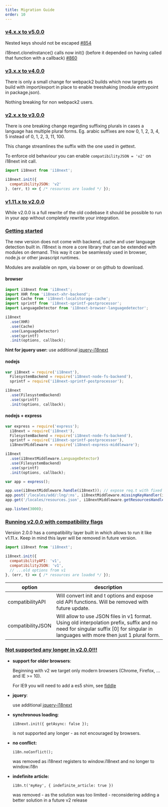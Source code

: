 ```yaml
---
title: Migration Guide
order: 10
---
```


<a name="v4-x-x--v5-0-0"></a>
### [v4.x.x to v5.0.0](#v4-x-x--v5-0-0)

Nested keys should not be escaped [#854](https://github.com/i18next/i18next/issues/854)

i18next.cloneInstance() calls now init() (before it depended on having called that function with a callback) [#860](https://github.com/i18next/i18next/pull/860)

<a name="v3-x-x--v4-0-0"></a>
### [v3.x.x to v4.0.0](#v3-x-x--v4-0-0)

There is only a small change for webpack2 builds which now targets es build with import/export in place to enable treeshaking (module entrypoint in package.json).

Nothing breaking for non webpack2 users.


<a name="v2-x-x--v3-0-0"></a>
### [v2.x.x to v3.0.0](#v2-x-x--v3-0-0)

There is one breaking change regarding suffixing plurals in cases a language has multiple plural forms. Eg. arabic suffixes are now 0, 1, 2, 3, 4, 5 instead of 0, 1, 2, 3, 11, 100.

This change streamlines the suffix with the one used in gettext.

To enforce old behaviour you can enable `compatibilityJSON = 'v2'` on i18next init call.

```js
import i18next from 'i18next';

i18next.init({
  compatibilityJSON: 'v2'
}, (err, t) => { /* resources are loaded */ });
```

<a name="v1-11-x--v2-0-0"></a>
### [v1.11.x to v2.0.0](#v1-11-x--v2-0-0)

While v2.0.0 is a full rewrite of the old codebase it should be possible to run in your app
without completely rewrite your integration.


<a name="v1-11-x--v2-0-0-gs"></a>
### [Getting started](#v1-11-x--v2-0-0-gs)

The new version does not come with backend, cache and user language detection built in. i18next is more a core library that can be extended with modules on demand. This way it can be seamlessly used in browser, node.js or other javascript runtimes.

Modules are available on npm, via bower or on github to download.

#### browser

```js
import i18next from 'i18next';
import XHR from 'i18next-xhr-backend';
import Cache from 'i18next-localstorage-cache';
import sprintf from 'i18next-sprintf-postprocessor';
import LanguageDetector from 'i18next-browser-languagedetector';

i18next
  .use(XHR)
  .use(Cache)
  .use(LanguageDetector)
  .use(sprintf)
  .init(options, callback);
```

__hint for jquery user:__ use additional [jquery-i18next](https://github.com/i18next/jquery-i18next)

#### nodejs

```js
var i18next = require('i18next'),
  FilesystemBackend = require('i18next-node-fs-backend'),
  sprintf = require('i18next-sprintf-postprocessor');

i18next
  .use(FilesystemBackend)
  .use(sprintf)
  .init(options, callback);
```

#### nodejs + express

```js
var express = require('express');
  i18next = require('i18next'),
  FilesystemBackend = require('i18next-node-fs-backend'),
  sprintf = require('i18next-sprintf-postprocessor'),
  i18nextMiddleware = require('i18next-express-middleware');

i18next
  .use(i18nextMiddleware.LanguageDetector)
  .use(FilesystemBackend)
  .use(sprintf)
  .init(options, callback);

var app = express();

app.use(i18nextMiddleware.handle(i18next)); // expose req.t with fixed lng
app.post('/locales/add/:lng/:ns', i18nextMiddleware.missingKeyHandler(i18next)); // serves missing key route for consumers (browser)
app.get('/locales/resources.json', i18nextMiddleware.getResourcesHandler(i18next)); // serves resources for consumers (browser)

app.listen(3000);
```

<a name="v1-11-x--v2-0-0-comp"></a>
### [Running v2.0.0 with compatibility flags](#v1-11-x--v2-0-0-comp)

Version 2.0.0 has a compatibility layer built in which allows to run it like v1.11.x. Keep in mind this layer will be removed in future version.

```js
import i18next from 'i18next';

i18next.init({
  compatibilityAPI: 'v1',
  compatibilityJSON: 'v1',
  // ...old options from v1
}, (err, t) => { /* resources are loaded */ });
```

option            | description
----------------- | -------------
compatibilityAPI  | Will convert init and t options and expose old API functions. Will be removed with future update.
compatibilityJSON | Will allow to use JSON files in v1 format. Using old interpolation prefix, suffix and no need for singular suffix [0] for singular in languages with more then just 1 plural form.

<a name="v1-11-x--v2-0-0-depr"></a>
### [Not supported any longer in v2.0.0!!!](#v1-11-x--v2-0-0-depr)

- __support for older browsers__:

  Beginning with v2 we target only modern browsers (Chrome, Firefox, ... and IE >= 10).

  For IE9 you will need to add a es5 shim, see [fiddle](https://jsfiddle.net/c7k51vcw/6/)

- __jquery__:

  use additional [jquery-i18next](https://github.com/i18next/jquery-i18next)

- __synchronous loading__:

  `i18next.init({ getAsync: false });`

  is not supported any longer - as not encouraged by browsers.

- __no conflict:__

  `i18n.noConflict();`

  was removed as i18next registers to window.i18next and no longer to window.i18n

- __indefinite article:__

  `i18n.t('myKey', { indefinite_article: true })`

  was removed - as the solution was too limited - reconsidering adding a better solution in a future v2 release
